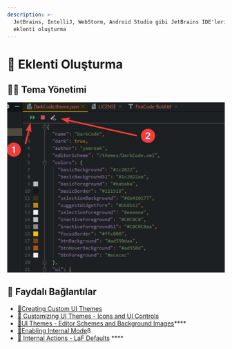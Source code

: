 ```yaml
---
description: >-
  JetBrains, IntelliJ, WebStorm, Android Studio gibi JetBrains IDE'leri için
  eklenti oluşturma
---
```


# 🔌 Eklenti Oluşturma

## 👨‍💼 Tema Yönetimi

![](../../.gitbook/assets/theme_edit_button.png)

## 🔗​ Faydalı Bağlantılar

* [📖​ Creating Custom UI Themes](https://www.jetbrains.org/intellij/sdk/docs/reference_guide/ui_themes/themes.html)
* [📖 Customizing UI Themes - Icons and UI Controls](https://www.jetbrains.org/intellij/sdk/docs/reference_guide/ui_themes/themes_customize.html)
* [📖​ UI Themes - Editor Schemes and Background Images](https://www.jetbrains.org/intellij/sdk/docs/reference_guide/ui_themes/themes_extras.html)\*\*\*\*
* [📖​ Enabling Internal Mode](https://www.jetbrains.org/intellij/sdk/docs/reference_guide/internal_actions/enabling_internal.html)ß
* [**📖** Internal Actions - LaF Defaults](https://www.jetbrains.org/intellij/sdk/docs/reference_guide/internal_actions/internal_ui_lafd.html) ****

